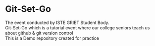 <h1>Git-Set-Go</h1>
<p>The event conducted by ISTE GRIET Student Body.<br>
  Git-Set-Go which is a tutorial event where our college seniors teach us about github & git version control<br>
  This is a Demo repository created for practice
</p>
